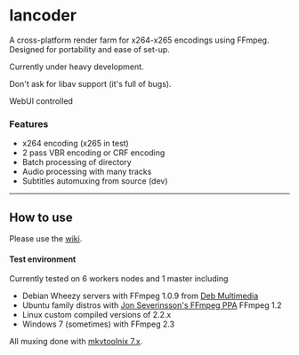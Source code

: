 lancoder
============

A cross-platform render farm for x264-x265 encodings using FFmpeg. Designed for portability and ease of set-up.

Currently under heavy development.

Don't ask for libav support (it's full of bugs).

WebUI controlled 

### Features
* x264 encoding (x265 in test) 
* 2 pass VBR encoding or CRF encoding
* Batch processing of directory
* Audio processing with many tracks
* Subtitles automuxing from source (dev)


---

## How to use
Please use the [wiki](https://github.com/jdupl/LANcoder3000/wiki/How-to-setup-lancoder).

#### Test environment
Currently tested on 6 workers nodes and 1 master including 
* Debian Wheezy servers with FFmpeg 1.0.9 from [Deb Multimedia](http://www.deb-multimedia.org/)
* Ubuntu family distros with [Jon Severinsson's FFmpeg PPA](https://launchpad.net/~jon-severinsson/+archive/ubuntu/ffmpeg)  FFmpeg 1.2
* Linux custom compiled versions of 2.2.x
* Windows 7 (sometimes) with FFmpeg 2.3

All muxing done with [mkvtoolnix 7.x](http://www.bunkus.org/videotools/mkvtoolnix/downloads.html#debian).
